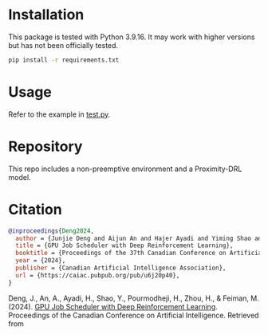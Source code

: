 # Installation

This package is tested with Python 3.9.16. It may work with higher versions but has not been officially tested.

```bash
pip install -r requirements.txt
```

# Usage

Refer to the example in [test.py](test.py).

# Repository

This repo includes a non-preemptive environment and a Proximity-DRL model.

# Citation

```bibtex
@inproceedings{Deng2024,
  author = {Junjie Deng and Aijun An and Hajer Ayadi and Yiming Shao and Hossein Pourmodheji and Hao Zhou and Michael Feiman},
  title = {GPU Job Scheduler with Deep Reinforcement Learning},
  booktitle = {Proceedings of the 37th Canadian Conference on Artificial Intelligence},
  year = {2024},
  publisher = {Canadian Artificial Intelligence Association},
  url = {https://caiac.pubpub.org/pub/u6j20p40},
}
```

Deng, J., An, A., Ayadi, H., Shao, Y., Pourmodheji, H., Zhou, H., & Feiman, M. (2024). [GPU Job Scheduler with Deep Reinforcement Learning](https://caiac.pubpub.org/pub/u6j20p40). Proceedings of the Canadian Conference on Artificial Intelligence. Retrieved from 
